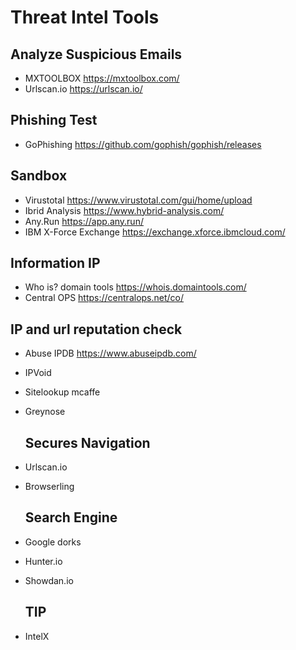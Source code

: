 # Threat Intel Tools


## Analyze Suspicious Emails

- MXTOOLBOX https://mxtoolbox.com/
- Urlscan.io https://urlscan.io/


## Phishing Test
 - GoPhishing https://github.com/gophish/gophish/releases


## Sandbox
 - Virustotal https://www.virustotal.com/gui/home/upload
 - Ibrid Analysis https://www.hybrid-analysis.com/
 - Any.Run https://app.any.run/
 - IBM X-Force Exchange https://exchange.xforce.ibmcloud.com/

## Information IP
 - Who is? domain tools https://whois.domaintools.com/
 - Central OPS https://centralops.net/co/


## IP and url reputation check
 - Abuse IPDB https://www.abuseipdb.com/
 - IPVoid
 - Sitelookup mcaffe
 - Greynose


   ## Secures Navigation

- Urlscan.io
- Browserling

     ## Search Engine
- Google dorks
- Hunter.io
- Showdan.io

     ## TIP
- IntelX
  
